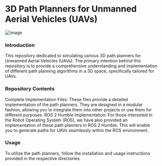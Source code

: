 # 3D Path Planners for Unmanned Aerial Vehicles (UAVs)

![image](https://github.com/markusbuchholz/uav-blue-robotics-path-planner/assets/30973337/914d4576-66b8-4f81-bf5b-c764bf8e3b4c)

### Introduction
This repository dedicated to simulating various 3D path planners for Unmanned Aerial Vehicles (UAVs). The primary intention behind this repository is to provide a comprehensive understanding and implementation of different path planning algorithms in a 3D space, specifically tailored for UAVs.

### Repository Contents
Complete Implementation Files: These files provide a detailed implementation of the path planners. They are designed in a modular fashion, allowing you to integrate them into other projects or use them for different purposes.
ROS 2 Humble Implementation: For those interested in the Robot Operating System (ROS), we have also provided an implementation of these path planners in ROS 2 Humble. This will enable you to generate paths for UAVs seamlessly within the ROS environment.

### Usage
To utilize the path planners, follow the installation and usage instructions provided in the respective directories. 




